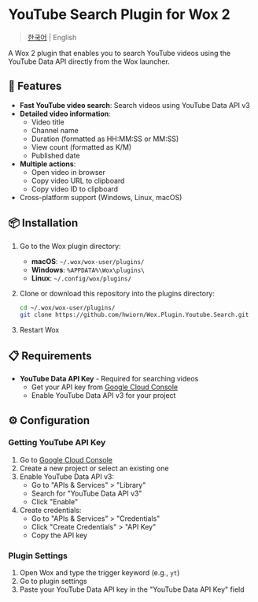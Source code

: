 # YouTube Search Plugin for Wox 2

> [한국어](README.ko.md) | English

A Wox 2 plugin that enables you to search YouTube videos using the YouTube Data API directly from the Wox launcher.

## 🚀 Features

- **Fast YouTube video search**: Search videos using YouTube Data API v3
- **Detailed video information**:
  - Video title
  - Channel name
  - Duration (formatted as HH:MM:SS or MM:SS)
  - View count (formatted as K/M)
  - Published date
- **Multiple actions**:
  - Open video in browser
  - Copy video URL to clipboard
  - Copy video ID to clipboard
- Cross-platform support (Windows, Linux, macOS)

## 📦 Installation

1. Go to the Wox plugin directory:
   - **macOS**: `~/.wox/wox-user/plugins/`
   - **Windows**: `%APPDATA%\Wox\plugins\`
   - **Linux**: `~/.config/wox/plugins/`

2. Clone or download this repository into the plugins directory:
   ```bash
   cd ~/.wox/wox-user/plugins/
   git clone https://github.com/hwiorn/Wox.Plugin.Youtube.Search.git
   ```

3. Restart Wox

## 📋 Requirements

- **YouTube Data API Key** - Required for searching videos
  - Get your API key from [Google Cloud Console](https://console.cloud.google.com/apis/credentials)
  - Enable YouTube Data API v3 for your project

## ⚙️ Configuration

### Getting YouTube API Key

1. Go to [Google Cloud Console](https://console.cloud.google.com/)
2. Create a new project or select an existing one
3. Enable YouTube Data API v3:
   - Go to "APIs & Services" > "Library"
   - Search for "YouTube Data API v3"
   - Click "Enable"
4. Create credentials:
   - Go to "APIs & Services" > "Credentials"
   - Click "Create Credentials" > "API Key"
   - Copy the API key

### Plugin Settings

1. Open Wox and type the trigger keyword (e.g., `yt`)
2. Go to plugin settings
3. Paste your YouTube Data API key in the "YouTube Data API Key" field

